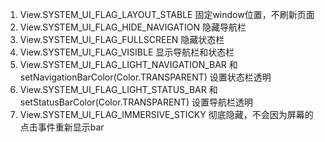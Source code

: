 1. View.SYSTEM\_UI\_FLAG\_LAYOUT\_STABLE 固定window位置，不刷新页面
2. View.SYSTEM\_UI\_FLAG\_HIDE\_NAVIGATION 隐藏导航栏
3. View.SYSTEM\_UI\_FLAG\_FULLSCREEN 隐藏状态栏
4. View.SYSTEM\_UI\_FLAG\_VISIBLE 显示导航栏和状态栏
5. View.SYSTEM\_UI\_FLAG\_LIGHT\_NAVIGATION\_BAR 和 setNavigationBarColor(Color.TRANSPARENT) 设置状态栏透明
6. View.SYSTEM\_UI\_FLAG\_LIGHT\_STATUS\_BAR 和 setStatusBarColor(Color.TRANSPARENT) 设置导航栏透明
7. View.SYSTEM\_UI\_FLAG\_IMMERSIVE\_STICKY 彻底隐藏，不会因为屏幕的点击事件重新显示bar
